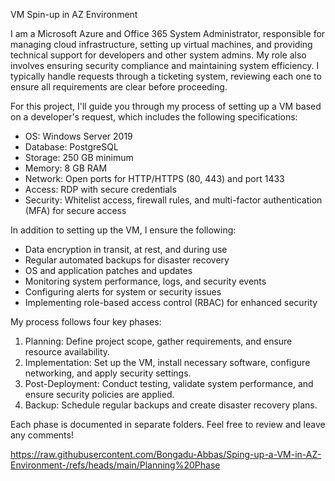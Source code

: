 VM Spin-up in AZ Environment

I am a Microsoft Azure and Office 365 System Administrator, responsible for managing cloud infrastructure, setting up virtual machines, and providing technical support for developers and other system admins. My role also involves ensuring security compliance and maintaining system efficiency. I typically handle requests through a ticketing system, reviewing each one to ensure all requirements are clear before proceeding.

For this project, I'll guide you through my process of setting up a VM based on a developer's request, which includes the following specifications:

- OS: Windows Server 2019  
- Database: PostgreSQL  
- Storage: 250 GB minimum  
- Memory: 8 GB RAM  
- Network: Open ports for HTTP/HTTPS (80, 443) and port 1433  
- Access: RDP with secure credentials  
- Security: Whitelist access, firewall rules, and multi-factor authentication (MFA) for secure access  

In addition to setting up the VM, I ensure the following:

- Data encryption in transit, at rest, and during use  
- Regular automated backups for disaster recovery  
- OS and application patches and updates  
- Monitoring system performance, logs, and security events  
- Configuring alerts for system or security issues  
- Implementing role-based access control (RBAC) for enhanced security

My process follows four key phases:

1. Planning: Define project scope, gather requirements, and ensure resource availability.  
2. Implementation: Set up the VM, install necessary software, configure networking, and apply security settings.  
3. Post-Deployment: Conduct testing, validate system performance, and ensure security policies are applied.  
4. Backup: Schedule regular backups and create disaster recovery plans.

Each phase is documented in separate folders. Feel free to review and leave any comments!

https://raw.githubusercontent.com/Bongadu-Abbas/Sping-up-a-VM-in-AZ-Environment-/refs/heads/main/Planning%20Phase
